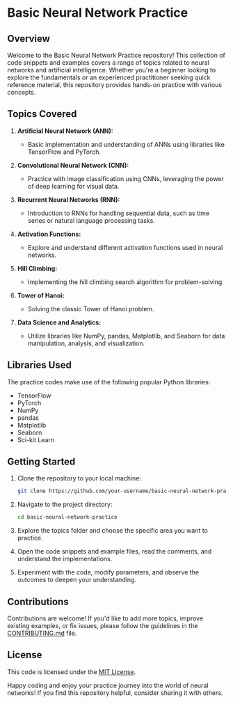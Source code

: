 # Basic Neural Network Practice

## Overview

Welcome to the Basic Neural Network Practice repository! This collection of code snippets and examples covers a range of topics related to neural networks and artificial intelligence. Whether you're a beginner looking to explore the fundamentals or an experienced practitioner seeking quick reference material, this repository provides hands-on practice with various concepts.

## Topics Covered

1. **Artificial Neural Network (ANN):**
   - Basic implementation and understanding of ANNs using libraries like TensorFlow and PyTorch.

2. **Convolutional Neural Network (CNN):**
   - Practice with image classification using CNNs, leveraging the power of deep learning for visual data.

3. **Recurrent Neural Networks (RNN):**
   - Introduction to RNNs for handling sequential data, such as time series or natural language processing tasks.

4. **Activation Functions:**
   - Explore and understand different activation functions used in neural networks.

5. **Hill Climbing:**
   - Implementing the hill climbing search algorithm for problem-solving.

6. **Tower of Hanoi:**
   - Solving the classic Tower of Hanoi problem.

7. **Data Science and Analytics:**
   - Utilize libraries like NumPy, pandas, Matplotlib, and Seaborn for data manipulation, analysis, and visualization.

## Libraries Used

The practice codes make use of the following popular Python libraries:

- TensorFlow
- PyTorch
- NumPy
- pandas
- Matplotlib
- Seaborn
- Sci-kit Learn

## Getting Started

1. Clone the repository to your local machine:

   ```bash
   git clone https://github.com/your-username/basic-neural-network-practice.git
   ```

2. Navigate to the project directory:

   ```bash
   cd basic-neural-network-practice
   ```

3. Explore the topics folder and choose the specific area you want to practice.

4. Open the code snippets and example files, read the comments, and understand the implementations.

5. Experiment with the code, modify parameters, and observe the outcomes to deepen your understanding.

## Contributions

Contributions are welcome! If you'd like to add more topics, improve existing examples, or fix issues, please follow the guidelines in the [CONTRIBUTING.md](CONTRIBUTING.md) file.

## License

This code is licensed under the [MIT License](LICENSE).

Happy coding and enjoy your practice journey into the world of neural networks! If you find this repository helpful, consider sharing it with others.